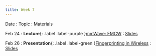 ```yaml
---
title: Week 7
---
```


Date
: Topic
  : Materials

Feb 24
: **Lecture**{: .label .label-purple }[mmWave: FMCW](#)
  : [Slides](#)

Feb 26
: **Presentation**{: .label .label-green }[Fingerprinting in Wireless](#)
  : [Slides](#)
